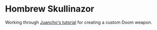 # Hombrew Skullinazor

Working through [Juancho's tutorial](https://www.youtube.com/watch?v=B7Fn9RIQmNo) for creating a custom Doom weapon.


